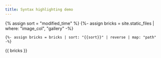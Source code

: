 ```yaml
---
title: Syntax highlighting demo
---
```



  {% assign sort =  "modified_time" %}
  {%- assign bricks = site.static_files | where: "image_col", "gallery" -%}

    {%- assign bricks = bricks | sort: "{{sort}}" | reverse | map: "path" -%}
    
 {{ bricks }}